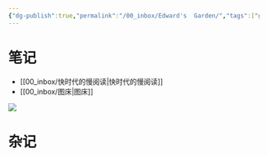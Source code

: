 ```yaml
---
{"dg-publish":true,"permalink":"/00_inbox/Edward's  Garden/","tags":["gardenEntry"]}
---
```



# 笔记

- [[00_inbox/快时代的慢阅读\|快时代的慢阅读]]
- [[00_inbox/图床\|图床]]

![](https://s1.vika.cn/space/2023/08/08/7dd7a78792564d39b0b7e2c7d6d5ca1c)
# 杂记